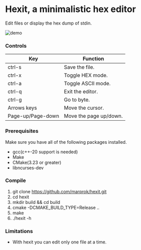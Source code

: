 # Hexit, a minimalistic hex editor

Edit files or display the hex dump of stdin.

![demo](https://github.com/marprok/hexit/assets/18293204/00e0085e-575e-4742-b4aa-718528d3e59f)

### Controls

| Key                           | Function        |
|-------------------------------|-----------------|
| ctrl-s                        | Save the file.  |
| ctrl-x                        | Toggle HEX mode.|
| ctrl-a                        | Toggle ASCII mode.|
| ctrl-q                        | Exit the editor.|
| ctrl-g                        | Go to byte.|
| Arrows keys                   | Move the cursor.|
| Page-up/Page-down             | Move the page up/down.|

### Prerequisites

Make sure you have all of the following packages installed.
* gcc(c++-20 support is needed)
* Make
* CMake(3.23 or greater)
* libncurses-dev

### Compile
1. git clone https://github.com/marprok/hexit.git
2. cd hexit
3. mkdir build && cd build
4. cmake -DCMAKE_BUILD_TYPE=Release ..
5. make
6. ./hexit -h

### Limitations
* With hexit you can edit only one file at a time.
